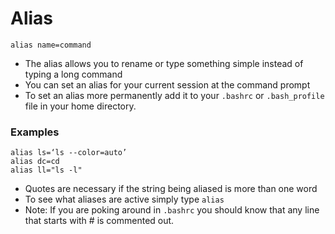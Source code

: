 # Alias

```
alias name=command
```

* The alias allows you to rename or type something simple instead of typing a long command
* You can set an alias for your current session at the command prompt
* To set an alias more permanently add it to your `.bashrc` or `.bash_profile` file in your home directory.

### Examples

```
alias ls=‘ls --color=auto’
alias dc=cd
alias ll="ls -l"
```

* Quotes are necessary if the string being aliased is more than one word
* To see what aliases are active simply type `alias`
* Note: If you are poking around in `.bashrc` you should know that any line that starts with # is commented out.